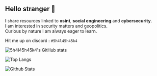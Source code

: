 ## Hello stranger 👋

I share resources linked to **osint**, **social engineering** and **cybersecurity**.  
I am interested in security matters and geopolitics.  
Curious by nature I am always eager to learn.

Hit me up on discord : ```#5h4l45h45k4```

![5h4l45h45k4's GitHub stats](https://github-readme-stats.vercel.app/api?username=5h4l45h45k4&show_icons=true&theme=jolly&hide=stars,contribs&rank_icon=github)

![Top Langs](https://github-readme-stats.vercel.app/api/top-langs/?username=5h4l45h45k4&layout=compact&theme=jolly)

![Github Stats](https://github.com/anuraghazra/github-readme-stats)
